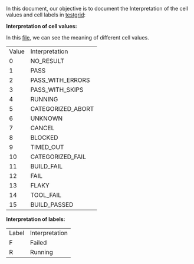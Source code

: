 In this document, our objective is to document the Interpretation of the cell values and cell labels in [testgrid](https://testgrid.k8s.io/):

**Interpretation of cell values:**

In this [file](https://github.com/GoogleCloudPlatform/testgrid/blob/a18fe953cf98174c215c43e0258b0515e37c283b/pb/test_status/test_status.proto#L3), we can see the meaning of different cell values.

<table>
  <tr>
    <td>Value</td>
    <td>Interpretation</td>
  </tr>
  <tr>
    <td>0</td>
    <td>NO_RESULT</td>
  </tr>
  <tr>
    <td>1</td>
    <td>PASS</td>
  </tr>
  <tr>
    <td>2</td>
    <td>PASS_WITH_ERRORS</td>
  </tr>
  <tr>
    <td>3</td>
    <td>PASS_WITH_SKIPS</td>
  </tr>
  <tr>
    <td>4</td>
    <td>RUNNING</td>
  </tr>
  <tr>
    <td>5</td>
    <td>CATEGORIZED_ABORT</td>
  </tr>
  <tr>
    <td>6</td>
    <td>UNKNOWN</td>
  </tr>
  <tr>
    <td>7</td>
    <td>CANCEL</td>
  </tr>
  <tr>
    <td>8</td>
    <td>BLOCKED</td>
  </tr>
  <tr>
    <td>9</td>
    <td>TIMED_OUT</td>
  </tr>
  <tr>
    <td>10</td>
    <td>CATEGORIZED_FAIL</td>
  </tr>
  <tr>
    <td>11</td>
    <td>BUILD_FAIL</td>
  </tr>
  <tr>
    <td>12</td>
    <td>FAIL</td>
  </tr>
  <tr>
    <td>13</td>
    <td>FLAKY</td>
  </tr>
  <tr>
    <td>14</td>
    <td>TOOL_FAIL</td>
  </tr>
  <tr>
    <td>15</td>
    <td>BUILD_PASSED</td>
  </tr>
</table>


**Interpretation of labels:**

<table>
  <tr>
    <td>Label</td>
    <td>Interpretation</td>
  </tr>
  <tr>
    <td>F</td>
    <td>Failed</td>
  </tr>
  <tr>
    <td>R</td>
    <td>Running</td>
  </tr>
</table>
